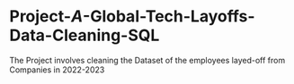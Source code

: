 # Project-_A_-Global-Tech-Layoffs-Data-Cleaning-SQL
The Project involves cleaning the Dataset of the employees layed-off from Companies in 2022-2023
